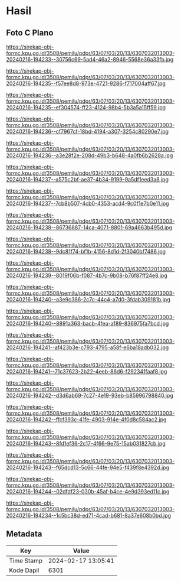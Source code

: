 # Hasil

## Foto C Plano

https://sirekap-obj-formc.kpu.go.id/3508/pemilu/pdpr/63/07/03/20/13/6307032013003-20240216-194233--30756c69-5ad4-46a2-8946-5568e36a33fb.jpg

https://sirekap-obj-formc.kpu.go.id/3508/pemilu/pdpr/63/07/03/20/13/6307032013003-20240216-194235--f57ee8d8-973e-4721-9286-f717004aff67.jpg

https://sirekap-obj-formc.kpu.go.id/3508/pemilu/pdpr/63/07/03/20/13/6307032013003-20240216-194235--ef304574-ff23-4124-98b4-5b3a5a15ff59.jpg

https://sirekap-obj-formc.kpu.go.id/3508/pemilu/pdpr/63/07/03/20/13/6307032013003-20240216-194236--cf7967cf-18bd-4194-a307-3254c80290e7.jpg

https://sirekap-obj-formc.kpu.go.id/3508/pemilu/pdpr/63/07/03/20/13/6307032013003-20240216-194236--a3e28f2e-208d-49b3-b648-4a0fb6b2628a.jpg

https://sirekap-obj-formc.kpu.go.id/3508/pemilu/pdpr/63/07/03/20/13/6307032013003-20240216-194237--a575c2bf-ae37-4b34-9199-9a5df1eed3a8.jpg

https://sirekap-obj-formc.kpu.go.id/3508/pemilu/pdpr/63/07/03/20/13/6307032013003-20240216-194237--7cb8b507-4cb0-4353-acd4-9c0f1e7b0e11.jpg

https://sirekap-obj-formc.kpu.go.id/3508/pemilu/pdpr/63/07/03/20/13/6307032013003-20240216-194238--86736887-14ca-4071-8801-69a4663b495d.jpg

https://sirekap-obj-formc.kpu.go.id/3508/pemilu/pdpr/63/07/03/20/13/6307032013003-20240216-194238--9dc81f74-bf1b-4156-8d1d-2f3040bf7486.jpg

https://sirekap-obj-formc.kpu.go.id/3508/pemilu/pdpr/63/07/03/20/13/6307032013003-20240216-194239--8019f06b-f087-4b7c-9b08-b76f87ff24e8.jpg

https://sirekap-obj-formc.kpu.go.id/3508/pemilu/pdpr/63/07/03/20/13/6307032013003-20240216-194240--a3e9c386-2c7c-44c4-a7d0-3fdab309181b.jpg

https://sirekap-obj-formc.kpu.go.id/3508/pemilu/pdpr/63/07/03/20/13/6307032013003-20240216-194240--8891a363-bacb-4fea-a189-836975fa7bcd.jpg

https://sirekap-obj-formc.kpu.go.id/3508/pemilu/pdpr/63/07/03/20/13/6307032013003-20240216-194241--af423b3e-c793-4795-a58f-e6ba18adb032.jpg

https://sirekap-obj-formc.kpu.go.id/3508/pemilu/pdpr/63/07/03/20/13/6307032013003-20240216-194241--71c37623-2b22-4eeb-86d6-f292341faaf8.jpg

https://sirekap-obj-formc.kpu.go.id/3508/pemilu/pdpr/63/07/03/20/13/6307032013003-20240216-194242--d3d6ab69-7c27-4e19-93eb-b85996798840.jpg

https://sirekap-obj-formc.kpu.go.id/3508/pemilu/pdpr/63/07/03/20/13/6307032013003-20240216-194242--ffcf393c-41fe-4903-914e-4f0d8c584ac2.jpg

https://sirekap-obj-formc.kpu.go.id/3508/pemilu/pdpr/63/07/03/20/13/6307032013003-20240216-194243--8fd1ef36-2c17-4f66-9e75-15ab031827cb.jpg

https://sirekap-obj-formc.kpu.go.id/3508/pemilu/pdpr/63/07/03/20/13/6307032013003-20240216-194243--f65dcd13-5c66-44fe-94e5-f439f8e4392d.jpg

https://sirekap-obj-formc.kpu.go.id/3508/pemilu/pdpr/63/07/03/20/13/6307032013003-20240216-194244--02dfdf23-030b-45af-b4ce-4e9d393ed11c.jpg

https://sirekap-obj-formc.kpu.go.id/3508/pemilu/pdpr/63/07/03/20/13/6307032013003-20240216-194234--1c5bc38d-ed71-4cad-b681-8a37e608b0bd.jpg


## Metadata

| Key        | Value               |
| ---------- | ------------------- |
| Time Stamp | 2024-02-17 13:05:41 |
| Kode Dapil | 6301                |




